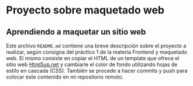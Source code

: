 Proyecto sobre maquetado web
============================

Aprendiendo a maquetar un sitio web
-----------------------------------

Este archivo `README.md` contiene una breve descripción sobre el proyecto a realizar, según consigna del práctico 1 de la materia Frontend y maquetado web. El mismo consiste en copiar el HTML de un template que ofrece el sitio web [Html5up.net](https://html5up.net/uploads/demos/massively/) y cambiarle el color de fondo utilizando hojas de estilo en cascada (CSS). También se procede a hacer commits y push para colocar este contenido en mi repositorio remoto.